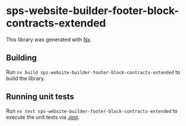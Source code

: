 # sps-website-builder-footer-block-contracts-extended

This library was generated with [Nx](https://nx.dev).

## Building

Run `nx build sps-website-builder-footer-block-contracts-extended` to build the library.

## Running unit tests

Run `nx test sps-website-builder-footer-block-contracts-extended` to execute the unit tests via [Jest](https://jestjs.io).
